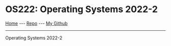 # OS222: Operating Systems 2022-2 

[Home](https://bayurisma29.github.io/os222/) ---
[Repo](https://github.com/bayurisma29/os222) ---
[My Github](https://github.com/bayurisma29)
<hr>
Operating Systems 2022-2 
